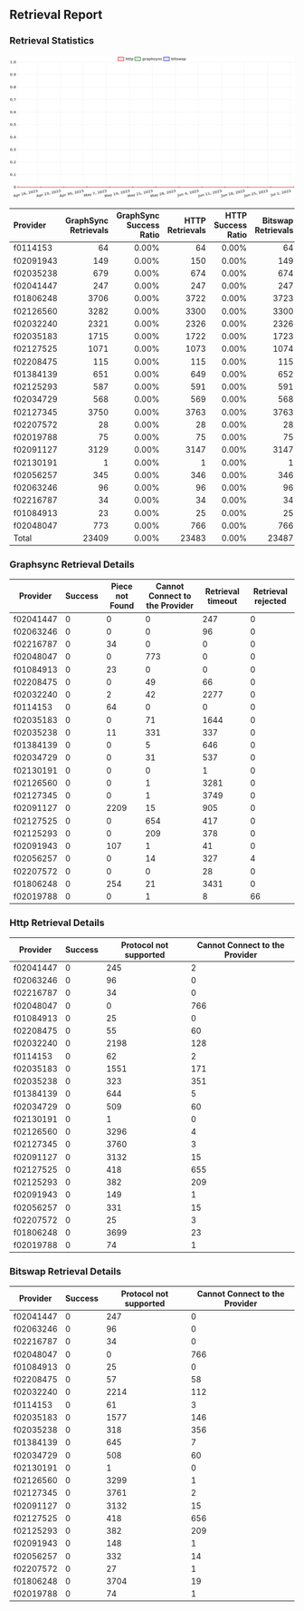 ## Retrieval Report
### Retrieval Statistics
<img src="https://raw.githubusercontent.com/data-preservation-programs/filplus-checker-assets/main/filecoin-project/filecoin-plus-large-datasets/issues/1678/1688415581516.png"/>

| Provider  | GraphSync Retrievals | GraphSync Success Ratio | HTTP Retrievals | HTTP Success Ratio | Bitswap Retrievals | Bitswap Success Ratio |
| :-------- | -------------------: | ----------------------: | --------------: | -----------------: | -----------------: | --------------------: |
| f0114153  |                   64 |                   0.00% |              64 |              0.00% |                 64 |                 0.00% |
| f02091943 |                  149 |                   0.00% |             150 |              0.00% |                149 |                 0.00% |
| f02035238 |                  679 |                   0.00% |             674 |              0.00% |                674 |                 0.00% |
| f02041447 |                  247 |                   0.00% |             247 |              0.00% |                247 |                 0.00% |
| f01806248 |                 3706 |                   0.00% |            3722 |              0.00% |               3723 |                 0.00% |
| f02126560 |                 3282 |                   0.00% |            3300 |              0.00% |               3300 |                 0.00% |
| f02032240 |                 2321 |                   0.00% |            2326 |              0.00% |               2326 |                 0.00% |
| f02035183 |                 1715 |                   0.00% |            1722 |              0.00% |               1723 |                 0.00% |
| f02127525 |                 1071 |                   0.00% |            1073 |              0.00% |               1074 |                 0.00% |
| f02208475 |                  115 |                   0.00% |             115 |              0.00% |                115 |                 0.00% |
| f01384139 |                  651 |                   0.00% |             649 |              0.00% |                652 |                 0.00% |
| f02125293 |                  587 |                   0.00% |             591 |              0.00% |                591 |                 0.00% |
| f02034729 |                  568 |                   0.00% |             569 |              0.00% |                568 |                 0.00% |
| f02127345 |                 3750 |                   0.00% |            3763 |              0.00% |               3763 |                 0.00% |
| f02207572 |                   28 |                   0.00% |              28 |              0.00% |                 28 |                 0.00% |
| f02019788 |                   75 |                   0.00% |              75 |              0.00% |                 75 |                 0.00% |
| f02091127 |                 3129 |                   0.00% |            3147 |              0.00% |               3147 |                 0.00% |
| f02130191 |                    1 |                   0.00% |               1 |              0.00% |                  1 |                 0.00% |
| f02056257 |                  345 |                   0.00% |             346 |              0.00% |                346 |                 0.00% |
| f02063246 |                   96 |                   0.00% |              96 |              0.00% |                 96 |                 0.00% |
| f02216787 |                   34 |                   0.00% |              34 |              0.00% |                 34 |                 0.00% |
| f01084913 |                   23 |                   0.00% |              25 |              0.00% |                 25 |                 0.00% |
| f02048047 |                  773 |                   0.00% |             766 |              0.00% |                766 |                 0.00% |
| Total     |                23409 |                   0.00% |           23483 |              0.00% |              23487 |                 0.00% |

### Graphsync Retrieval Details
| Provider  | Success | Piece not Found | Cannot Connect to the Provider | Retrieval timeout | Retrieval rejected |
| --------- | ------- | --------------- | ------------------------------ | ----------------- | ------------------ |
| f02041447 | 0       | 0               | 0                              | 247               | 0                  |
| f02063246 | 0       | 0               | 0                              | 96                | 0                  |
| f02216787 | 0       | 34              | 0                              | 0                 | 0                  |
| f02048047 | 0       | 0               | 773                            | 0                 | 0                  |
| f01084913 | 0       | 23              | 0                              | 0                 | 0                  |
| f02208475 | 0       | 0               | 49                             | 66                | 0                  |
| f02032240 | 0       | 2               | 42                             | 2277              | 0                  |
| f0114153  | 0       | 64              | 0                              | 0                 | 0                  |
| f02035183 | 0       | 0               | 71                             | 1644              | 0                  |
| f02035238 | 0       | 11              | 331                            | 337               | 0                  |
| f01384139 | 0       | 0               | 5                              | 646               | 0                  |
| f02034729 | 0       | 0               | 31                             | 537               | 0                  |
| f02130191 | 0       | 0               | 0                              | 1                 | 0                  |
| f02126560 | 0       | 0               | 1                              | 3281              | 0                  |
| f02127345 | 0       | 0               | 1                              | 3749              | 0                  |
| f02091127 | 0       | 2209            | 15                             | 905               | 0                  |
| f02127525 | 0       | 0               | 654                            | 417               | 0                  |
| f02125293 | 0       | 0               | 209                            | 378               | 0                  |
| f02091943 | 0       | 107             | 1                              | 41                | 0                  |
| f02056257 | 0       | 0               | 14                             | 327               | 4                  |
| f02207572 | 0       | 0               | 0                              | 28                | 0                  |
| f01806248 | 0       | 254             | 21                             | 3431              | 0                  |
| f02019788 | 0       | 0               | 1                              | 8                 | 66                 |

### Http Retrieval Details
| Provider  | Success | Protocol not supported | Cannot Connect to the Provider |
| --------- | ------- | ---------------------- | ------------------------------ |
| f02041447 | 0       | 245                    | 2                              |
| f02063246 | 0       | 96                     | 0                              |
| f02216787 | 0       | 34                     | 0                              |
| f02048047 | 0       | 0                      | 766                            |
| f01084913 | 0       | 25                     | 0                              |
| f02208475 | 0       | 55                     | 60                             |
| f02032240 | 0       | 2198                   | 128                            |
| f0114153  | 0       | 62                     | 2                              |
| f02035183 | 0       | 1551                   | 171                            |
| f02035238 | 0       | 323                    | 351                            |
| f01384139 | 0       | 644                    | 5                              |
| f02034729 | 0       | 509                    | 60                             |
| f02130191 | 0       | 1                      | 0                              |
| f02126560 | 0       | 3296                   | 4                              |
| f02127345 | 0       | 3760                   | 3                              |
| f02091127 | 0       | 3132                   | 15                             |
| f02127525 | 0       | 418                    | 655                            |
| f02125293 | 0       | 382                    | 209                            |
| f02091943 | 0       | 149                    | 1                              |
| f02056257 | 0       | 331                    | 15                             |
| f02207572 | 0       | 25                     | 3                              |
| f01806248 | 0       | 3699                   | 23                             |
| f02019788 | 0       | 74                     | 1                              |

### Bitswap Retrieval Details
| Provider  | Success | Protocol not supported | Cannot Connect to the Provider |
| --------- | ------- | ---------------------- | ------------------------------ |
| f02041447 | 0       | 247                    | 0                              |
| f02063246 | 0       | 96                     | 0                              |
| f02216787 | 0       | 34                     | 0                              |
| f02048047 | 0       | 0                      | 766                            |
| f01084913 | 0       | 25                     | 0                              |
| f02208475 | 0       | 57                     | 58                             |
| f02032240 | 0       | 2214                   | 112                            |
| f0114153  | 0       | 61                     | 3                              |
| f02035183 | 0       | 1577                   | 146                            |
| f02035238 | 0       | 318                    | 356                            |
| f01384139 | 0       | 645                    | 7                              |
| f02034729 | 0       | 508                    | 60                             |
| f02130191 | 0       | 1                      | 0                              |
| f02126560 | 0       | 3299                   | 1                              |
| f02127345 | 0       | 3761                   | 2                              |
| f02091127 | 0       | 3132                   | 15                             |
| f02127525 | 0       | 418                    | 656                            |
| f02125293 | 0       | 382                    | 209                            |
| f02091943 | 0       | 148                    | 1                              |
| f02056257 | 0       | 332                    | 14                             |
| f02207572 | 0       | 27                     | 1                              |
| f01806248 | 0       | 3704                   | 19                             |
| f02019788 | 0       | 74                     | 1                              |
